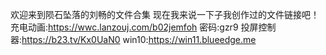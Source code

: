 欢迎来到陨石坠落的刘畅的文件合集
现在我来说一下子我创作过的文件链接吧！
充电动画:https://wwc.lanzouj.com/b02jemfoh
密码:gzr9
投屏控制器:https://b23.tv/Kx0UaN0
win10:https://win11.blueedge.me
